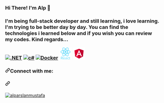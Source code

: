 <h3>Hi There! I'm Alp 👋<h3>

I'm being full-stack developer and still learning, i love learning. I'm trying to be better day by day. You can find the technologies i learned below and if you wish you can review my codes. Kind regards...


<a target="_blank" rel="noopener noreferrer nofollow" href="https://camo.githubusercontent.com/9ce2b45c924a09d18e99e86cd158496897ba9d20cbb22a76592c7b919700ec71/68747470733a2f2f696d672e736869656c64732e696f2f62616467652f2d4e65742d3738336264323f7374796c653d666f722d7468652d6261646765266c6f676f3d646f746e6574266c6f676f436f6c6f723d7768697465"><img alt=".NET" src="https://camo.githubusercontent.com/9ce2b45c924a09d18e99e86cd158496897ba9d20cbb22a76592c7b919700ec71/68747470733a2f2f696d672e736869656c64732e696f2f62616467652f2d4e65742d3738336264323f7374796c653d666f722d7468652d6261646765266c6f676f3d646f746e6574266c6f676f436f6c6f723d7768697465" data-canonical-src="https://img.shields.io/badge/-Net-783bd2?style=for-the-badge&amp;logo=dotnet&amp;logoColor=white" style="max-width: 100%;"></a>
<a target="_blank" rel="noopener noreferrer nofollow" href="https://camo.githubusercontent.com/ffa5752aa61a1092d2b25756b53198d680fffef8f88052922504c5ef1e80514b/68747470733a2f2f696d672e736869656c64732e696f2f62616467652f2d6373686172702d3738336264323f7374796c653d666f722d7468652d6261646765266c6f676f3d637368617270266c6f676f436f6c6f723d7768697465"><img alt="c#" src="https://camo.githubusercontent.com/ffa5752aa61a1092d2b25756b53198d680fffef8f88052922504c5ef1e80514b/68747470733a2f2f696d672e736869656c64732e696f2f62616467652f2d6373686172702d3738336264323f7374796c653d666f722d7468652d6261646765266c6f676f3d637368617270266c6f676f436f6c6f723d7768697465" data-canonical-src="https://img.shields.io/badge/-csharp-783bd2?style=for-the-badge&amp;logo=csharp&amp;logoColor=white" style="max-width: 100%;"></a>
  <a target="_blank" rel="noopener noreferrer nofollow" href="https://camo.githubusercontent.com/bd5e23a7e41a03b580f8bbc473b0e9057424db68b10f1eb9d00f02abc8200a7f/68747470733a2f2f696d672e736869656c64732e696f2f62616467652f2d446f636b65722d3436613266313f7374796c653d666f722d7468652d6261646765266c6f676f3d646f636b6572266c6f676f436f6c6f723d7768697465"><img alt="Docker" src="https://camo.githubusercontent.com/bd5e23a7e41a03b580f8bbc473b0e9057424db68b10f1eb9d00f02abc8200a7f/68747470733a2f2f696d672e736869656c64732e696f2f62616467652f2d446f636b65722d3436613266313f7374796c653d666f722d7468652d6261646765266c6f676f3d646f636b6572266c6f676f436f6c6f723d7768697465" data-canonical-src="https://img.shields.io/badge/-Docker-46a2f1?style=for-the-badge&amp;logo=docker&amp;logoColor=white" style="max-width: 100%;"></a>
<a target="_blank" rel="noopener noreferrer" href="https://github.com/devicons/devicon/blob/master/icons/react/react-original-wordmark.svg"><img src="https://github.com/devicons/devicon/raw/master/icons/react/react-original-wordmark.svg" title="React" alt="React" width="40" height="40" style="max-width: 100%;"></a> 
      <img src="https://raw.githubusercontent.com/github/explore/80688e429a7d4ef2fca1e82350fe8e3517d3494d/topics/angular/angular.png" width="40" height="40" alt="angular logo">
  
  
  <h3 align="left" dir="auto"><a id="user-content-connect-with-me" class="anchor" aria-hidden="true" href="#connect-with-me"><svg class="octicon octicon-link" viewBox="0 0 16 16" version="1.1" width="16" height="16" aria-hidden="true"><path fill-rule="evenodd" d="M7.775 3.275a.75.75 0 001.06 1.06l1.25-1.25a2 2 0 112.83 2.83l-2.5 2.5a2 2 0 01-2.83 0 .75.75 0 00-1.06 1.06 3.5 3.5 0 004.95 0l2.5-2.5a3.5 3.5 0 00-4.95-4.95l-1.25 1.25zm-4.69 9.64a2 2 0 010-2.83l2.5-2.5a2 2 0 012.83 0 .75.75 0 001.06-1.06 3.5 3.5 0 00-4.95 0l-2.5 2.5a3.5 3.5 0 004.95 4.95l1.25-1.25a.75.75 0 00-1.06-1.06l-1.25 1.25a2 2 0 01-2.83 0z"></path></svg></a>Connect with me:</h3>

  <h3 align="left" dir="auto"><a id="user-content-connect-with-me" class="anchor" aria-hidden="true" href="#connect-with-me"><svg class="octicon octicon-link" viewBox="0 0 16 16" version="1.1" width="16" height="16" aria-hidden="true"><path fill-rule="evenodd" d="M7.775 3.275a.75.75 0 001.06 1.06l1.25-1.25a2 2 0 112.83 2.83l-2.5 2.5a2 2 0 01-2.83 0 .75.75 0 00-1.06 1.06 3.5 3.5 0 004.95 0l2.5-2.5a3.5 3.5 0 00-4.95-4.95l-1.25 1.25zm-4.69 9.64a2 2 0 010-2.83l2.5-2.5a2 2 0 012.83 0 .75.75 0 001.06-1.06 3.5 3.5 0 00-4.95 0l-2.5 2.5a3.5 3.5 0 004.95 4.95l1.25-1.25a.75.75 0 00-1.06-1.06l-1.25 1.25a2 2 0 01-2.83 0z"></path></svg></h3>
<p align="left" dir="auto">
<a href="https://www.linkedin.com/in/alparslan-mustafa-deveci-4a3652244/" rel="nofollow"><img align="center" src="https://raw.githubusercontent.com/rahuldkjain/github-profile-readme-generator/master/src/images/icons/Social/linked-in-alt.svg" alt="alparslanmustafa" height="30" width="40" style="max-width: 100%;"></a>
</p>

